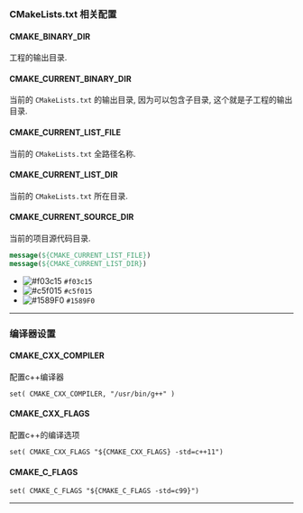 ### CMakeLists.txt 相关配置
#### CMAKE_BINARY_DIR
工程的输出目录.

#### CMAKE_CURRENT_BINARY_DIR
当前的 `CMakeLists.txt` 的输出目录, 因为可以包含子目录, 这个就是子工程的输出目录.

#### CMAKE_CURRENT_LIST_FILE
当前的 `CMakeLists.txt` 全路径名称.

#### CMAKE_CURRENT_LIST_DIR
当前的 `CMakeLists.txt` 所在目录.

#### CMAKE_CURRENT_SOURCE_DIR
当前的项目源代码目录.

```cmake
message(${CMAKE_CURRENT_LIST_FILE})
message(${CMAKE_CURRENT_LIST_DIR})
```

- ![#f03c15](https://placehold.it/15/f03c15/000000?text=+) `#f03c15`
- ![#c5f015](https://placehold.it/15/c5f015/000000?text=+) `#c5f015`
- ![#1589F0](https://placehold.it/15/1589F0/000000?text=+) `#1589F0`


---

### 编译器设置

#### CMAKE_CXX_COMPILER
配置c++编译器

```
set( CMAKE_CXX_COMPILER, "/usr/bin/g++" )
```

#### CMAKE_CXX_FLAGS

配置c++的编译选项

```
set( CMAKE_CXX_FLAGS "${CMAKE_CXX_FLAGS} -std=c++11")
```

#### CMAKE_C_FLAGS

```
set( CMAKE_C_FLAGS "${CMAKE_C_FLAGS -std=c99}")
```

---
